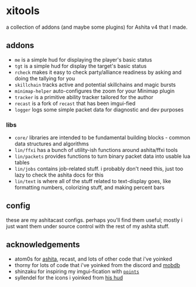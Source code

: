 # xitools
a collection of addons (and maybe some plugins) for Ashita v4 that I made.

## addons
- `me` is a simple hud for displaying the player's basic status
- `tgt` is a simple hud for display the target's basic status
- `rcheck` makes it easy to check party/alliance readiness by asking and doing
  the tallying for you
- `skillchain` tracks active and potential skillchains and magic bursts
- `minimap-helper` auto-configures the zoom for your Minimap plugin
- `tracker` is a primitive ability tracker tailored for the author
- `recast` is a fork of `recast` that has been imgui-fied
- `logger` logs some simple packet data for diagnostic and dev purposes

### libs
- `core/` libraries are intended to be fundamental building blocks - common data
  structures and algorithms
- `lin/ffxi` has a bunch of utility-ish functions around ashita/ffxi tools
- `lin/packets` provides functions to turn binary packet data into usable lua
  tables
- `lin/jobs` contains job-related stuff. i probably don't need this, just too
  lazy to check the ashita docs for this
- `lin/text` is where all of the stuff related to text-display goes, like
  formatting numbers, colorizing stuff, and making percent bars

## config
these are my ashitacast configs. perhaps you'll find them useful; mostly i just
want them under source control with the rest of my ashita stuff.

## acknowledgements
- atom0s for [ashita](https://github.com/AshitaXI/Ashita-v4beta), recast, and lots of other code that i've yoinked
- thorny for lots of code that i've yoinked from the discord and [mobdb](https://github.com/ThornyFFXI/mobdb)
- shinzaku for inspiring my imgui-fication with [`points`](https://github.com/Shinzaku/Points)
- syllendel for the icons i yoinked from [his hud](https://github.com/Syllendel/CustomHUD)
